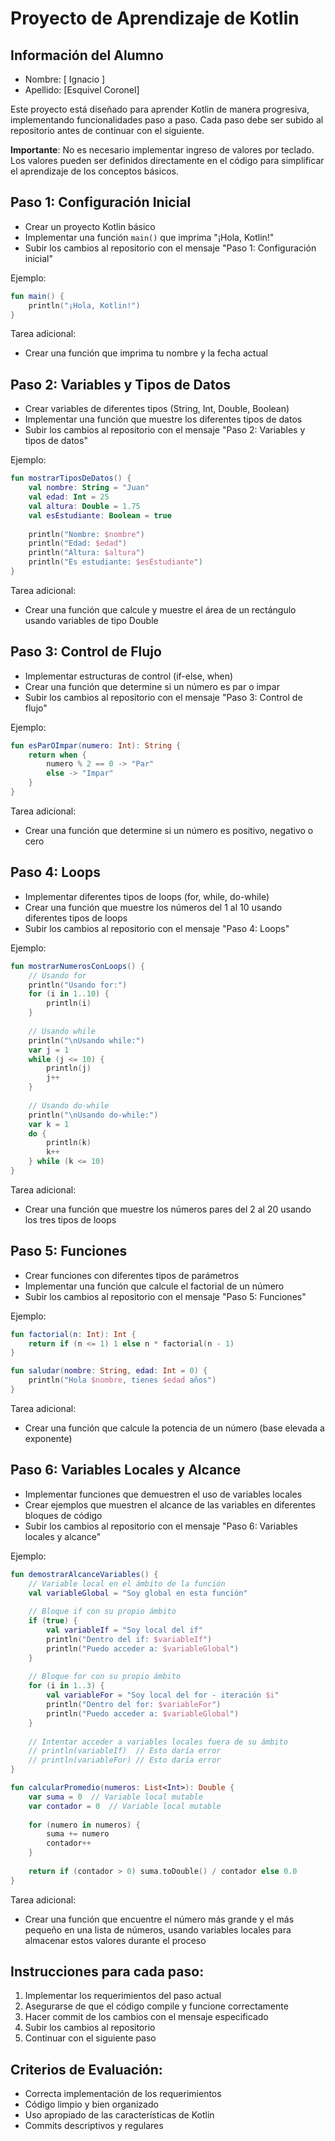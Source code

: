 # Proyecto de Aprendizaje de Kotlin

## Información del Alumno
- Nombre: [ Ignacio ]
- Apellido: [Esquivel Coronel]

Este proyecto está diseñado para aprender Kotlin de manera progresiva, implementando funcionalidades paso a paso. Cada paso debe ser subido al repositorio antes de continuar con el siguiente.

**Importante**: No es necesario implementar ingreso de valores por teclado. Los valores pueden ser definidos directamente en el código para simplificar el aprendizaje de los conceptos básicos.

## Paso 1: Configuración Inicial
- Crear un proyecto Kotlin básico
- Implementar una función `main()` que imprima "¡Hola, Kotlin!"
- Subir los cambios al repositorio con el mensaje "Paso 1: Configuración inicial"

Ejemplo:
```kotlin
fun main() {
    println("¡Hola, Kotlin!")
}
```

Tarea adicional:
- Crear una función que imprima tu nombre y la fecha actual

## Paso 2: Variables y Tipos de Datos
- Crear variables de diferentes tipos (String, Int, Double, Boolean)
- Implementar una función que muestre los diferentes tipos de datos
- Subir los cambios al repositorio con el mensaje "Paso 2: Variables y tipos de datos"

Ejemplo:
```kotlin
fun mostrarTiposDeDatos() {
    val nombre: String = "Juan"
    val edad: Int = 25
    val altura: Double = 1.75
    val esEstudiante: Boolean = true
    
    println("Nombre: $nombre")
    println("Edad: $edad")
    println("Altura: $altura")
    println("Es estudiante: $esEstudiante")
}
```

Tarea adicional:
- Crear una función que calcule y muestre el área de un rectángulo usando variables de tipo Double

## Paso 3: Control de Flujo
- Implementar estructuras de control (if-else, when)
- Crear una función que determine si un número es par o impar
- Subir los cambios al repositorio con el mensaje "Paso 3: Control de flujo"

Ejemplo:
```kotlin
fun esParOImpar(numero: Int): String {
    return when {
        numero % 2 == 0 -> "Par"
        else -> "Impar"
    }
}
```

Tarea adicional:
- Crear una función que determine si un número es positivo, negativo o cero

## Paso 4: Loops
- Implementar diferentes tipos de loops (for, while, do-while)
- Crear una función que muestre los números del 1 al 10 usando diferentes tipos de loops
- Subir los cambios al repositorio con el mensaje "Paso 4: Loops"

Ejemplo:
```kotlin
fun mostrarNumerosConLoops() {
    // Usando for
    println("Usando for:")
    for (i in 1..10) {
        println(i)
    }
    
    // Usando while
    println("\nUsando while:")
    var j = 1
    while (j <= 10) {
        println(j)
        j++
    }
    
    // Usando do-while
    println("\nUsando do-while:")
    var k = 1
    do {
        println(k)
        k++
    } while (k <= 10)
}
```

Tarea adicional:
- Crear una función que muestre los números pares del 2 al 20 usando los tres tipos de loops

## Paso 5: Funciones
- Crear funciones con diferentes tipos de parámetros
- Implementar una función que calcule el factorial de un número
- Subir los cambios al repositorio con el mensaje "Paso 5: Funciones"

Ejemplo:
```kotlin
fun factorial(n: Int): Int {
    return if (n <= 1) 1 else n * factorial(n - 1)
}

fun saludar(nombre: String, edad: Int = 0) {
    println("Hola $nombre, tienes $edad años")
}
```

Tarea adicional:
- Crear una función que calcule la potencia de un número (base elevada a exponente)

## Paso 6: Variables Locales y Alcance
- Implementar funciones que demuestren el uso de variables locales
- Crear ejemplos que muestren el alcance de las variables en diferentes bloques de código
- Subir los cambios al repositorio con el mensaje "Paso 6: Variables locales y alcance"

Ejemplo:
```kotlin
fun demostrarAlcanceVariables() {
    // Variable local en el ámbito de la función
    val variableGlobal = "Soy global en esta función"
    
    // Bloque if con su propio ámbito
    if (true) {
        val variableIf = "Soy local del if"
        println("Dentro del if: $variableIf")
        println("Puedo acceder a: $variableGlobal")
    }
    
    // Bloque for con su propio ámbito
    for (i in 1..3) {
        val variableFor = "Soy local del for - iteración $i"
        println("Dentro del for: $variableFor")
        println("Puedo acceder a: $variableGlobal")
    }
    
    // Intentar acceder a variables locales fuera de su ámbito
    // println(variableIf)  // Esto daría error
    // println(variableFor) // Esto daría error
}

fun calcularPromedio(numeros: List<Int>): Double {
    var suma = 0  // Variable local mutable
    var contador = 0  // Variable local mutable
    
    for (numero in numeros) {
        suma += numero
        contador++
    }
    
    return if (contador > 0) suma.toDouble() / contador else 0.0
}
```

Tarea adicional:
- Crear una función que encuentre el número más grande y el más pequeño en una lista de números, usando variables locales para almacenar estos valores durante el proceso

## Instrucciones para cada paso:
1. Implementar los requerimientos del paso actual
2. Asegurarse de que el código compile y funcione correctamente
3. Hacer commit de los cambios con el mensaje especificado
4. Subir los cambios al repositorio
5. Continuar con el siguiente paso

## Criterios de Evaluación:
- Correcta implementación de los requerimientos
- Código limpio y bien organizado
- Uso apropiado de las características de Kotlin
- Commits descriptivos y regulares